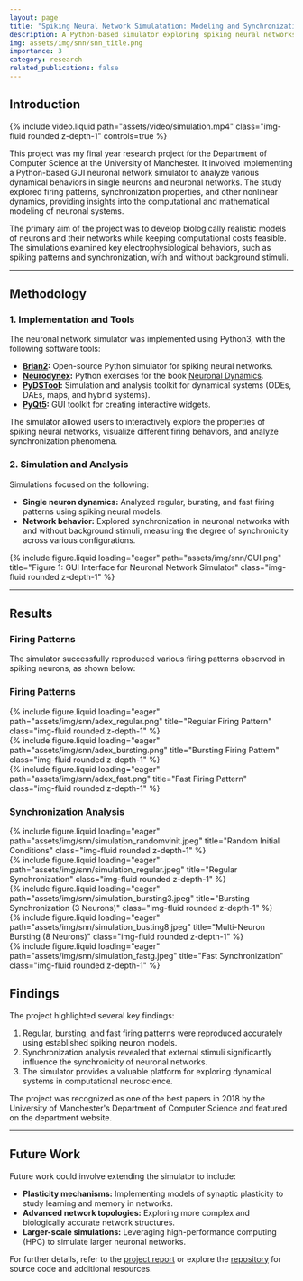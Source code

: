 ```yaml
---
layout: page
title: "Spiking Neural Network Simulatation: Modeling and Synchronization Analysis"
description: A Python-based simulator exploring spiking neural networks and synchronization properties in neuronal systems.
img: assets/img/snn/snn_title.png
importance: 3
category: research
related_publications: false
---
```


## Introduction

<div class="row">
    <div class="col-sm-8 mt-3 mt-md-0">
        {% include video.liquid path="assets/video/simulation.mp4" class="img-fluid rounded z-depth-1" controls=true %}
    </div>
</div>

This project was my final year research project for the Department of Computer Science at the University of Manchester. It involved implementing a Python-based GUI neuronal network simulator to analyze various dynamical behaviors in single neurons and neuronal networks. The study explored firing patterns, synchronization properties, and other nonlinear dynamics, providing insights into the computational and mathematical modeling of neuronal systems.

The primary aim of the project was to develop biologically realistic models of neurons and their networks while keeping computational costs feasible. The simulations examined key electrophysiological behaviors, such as spiking patterns and synchronization, with and without background stimuli.

---

## Methodology

### 1. Implementation and Tools

The neuronal network simulator was implemented using Python3, with the following software tools:

- **[Brian2](https://brian2.readthedocs.io/en/stable/):** Open-source Python simulator for spiking neural networks.
- **[Neurodynex](https://github.com/EPFL-LCN/neuronaldynamics-exercises):** Python exercises for the book [Neuronal Dynamics](https://neuronaldynamics.epfl.ch/index.html).
- **[PyDSTool](https://pypi.org/project/PyDSTool/):** Simulation and analysis toolkit for dynamical systems (ODEs, DAEs, maps, and hybrid systems).
- **[PyQt5](https://pypi.org/project/PyQt5/):** GUI toolkit for creating interactive widgets.

The simulator allowed users to interactively explore the properties of spiking neural networks, visualize different firing behaviors, and analyze synchronization phenomena.

### 2. Simulation and Analysis

Simulations focused on the following:

- **Single neuron dynamics:** Analyzed regular, bursting, and fast firing patterns using spiking neural models.
- **Network behavior:** Explored synchronization in neuronal networks with and without background stimuli, measuring the degree of synchronicity across various configurations.

<div class="row">
    <div class="col-sm-6 mt-3 mt-md-0">
        {% include figure.liquid loading="eager" path="assets/img/snn/GUI.png" title="Figure 1: GUI Interface for Neuronal Network Simulator" class="img-fluid rounded z-depth-1" %}
    </div>
</div>

---

## Results

### Firing Patterns

The simulator successfully reproduced various firing patterns observed in spiking neurons, as shown below:

### Firing Patterns

<div class="row">
    <div class="col-sm-4 mt-3 mt-md-0">
        {% include figure.liquid loading="eager" path="assets/img/snn/adex_regular.png" title="Regular Firing Pattern" class="img-fluid rounded z-depth-1" %}
    </div>
    <div class="col-sm-4 mt-3 mt-md-0">
        {% include figure.liquid loading="eager" path="assets/img/snn/adex_bursting.png" title="Bursting Firing Pattern" class="img-fluid rounded z-depth-1" %}
    </div>
    <div class="col-sm-4 mt-3 mt-md-0">
        {% include figure.liquid loading="eager" path="assets/img/snn/adex_fast.png" title="Fast Firing Pattern" class="img-fluid rounded z-depth-1" %}
    </div>
</div>

### Synchronization Analysis

<div class="row">
    <div class="col-sm-4 mt-3 mt-md-0">
        {% include figure.liquid loading="eager" path="assets/img/snn/simulation_randomvinit.jpeg" title="Random Initial Conditions" class="img-fluid rounded z-depth-1" %}
    </div>
    <div class="col-sm-4 mt-3 mt-md-0">
        {% include figure.liquid loading="eager" path="assets/img/snn/simulation_regular.jpeg" title="Regular Synchronization" class="img-fluid rounded z-depth-1" %}
    </div>
    <div class="col-sm-4 mt-3 mt-md-0">
        {% include figure.liquid loading="eager" path="assets/img/snn/simulation_bursting3.jpeg" title="Bursting Synchronization (3 Neurons)" class="img-fluid rounded z-depth-1" %}
    </div>
</div>

<div class="row">
    <div class="col-sm-6 mt-3 mt-md-0">
        {% include figure.liquid loading="eager" path="assets/img/snn/simulation_busting8.jpeg" title="Multi-Neuron Bursting (8 Neurons)" class="img-fluid rounded z-depth-1" %}
    </div>
    <div class="col-sm-6 mt-3 mt-md-0">
        {% include figure.liquid loading="eager" path="assets/img/snn/simulation_fastg.jpeg" title="Fast Synchronization" class="img-fluid rounded z-depth-1" %}
    </div>
</div>

## Findings

The project highlighted several key findings:

1. Regular, bursting, and fast firing patterns were reproduced accurately using established spiking neuron models.
2. Synchronization analysis revealed that external stimuli significantly influence the synchronicity of neuronal networks.
3. The simulator provides a valuable platform for exploring dynamical systems in computational neuroscience.

The project was recognized as one of the best papers in 2018 by the University of Manchester's Department of Computer Science and featured on the department website.

---

## Future Work

Future work could involve extending the simulator to include:

- **Plasticity mechanisms:** Implementing models of synaptic plasticity to study learning and memory in networks.
- **Advanced network topologies:** Exploring more complex and biologically accurate network structures.
- **Larger-scale simulations:** Leveraging high-performance computing (HPC) to simulate larger neuronal networks.

For further details, refer to the [project report](/assets/pdf/models-of-neurons-and-neuronal-network.pdf) or explore the [repository](https://github.com/wonkwonlee/neurons-and-neuronal-networks) for source code and additional resources.